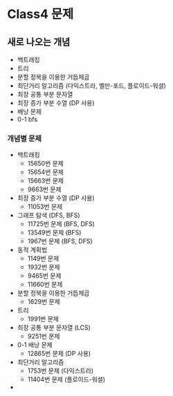 # Class4 문제

## 새로 나오는 개념
- 백트래킹
- 트리
- 분할 정복을 이용한 거듭제곱
- 최단거리 알고리즘 (다익스트라, 벨만-포드, 플로이드-워셜)
- 최장 공통 부분 문자열
- 최장 증가 부분 수열 (DP 사용)
- 배낭 문제
- 0-1 bfs

### 개념별 문제
- 백트래킹
  - 15650번 문제
  - 15654번 문제
  - 15663번 문제
  - 9663번 문제
- 최장 증가 부분 수열 (DP 사용)
  - 11053번 문제
- 그래프 탐색 (DFS, BFS)
  - 11725번 문제 (BFS, DFS)
  - 13549번 문제 (BFS)
  - 1967번 문제 (BFS, DFS)
- 동적 계획법
  - 1149번 문제
  - 1932번 문제
  - 9465번 문제
  - 11660번 문제
- 분할 정복을 이용한 거듭제곱
  - 1629번 문제
- 트리
  - 1991번 문제
- 최장 공통 부분 문자열 (LCS)
  - 9251번 문제
- 0-1 배낭 문제
  - 12865번 문제 (DP 사용)
- 최단거리 알고리즘
  - 1753번 문제 (다익스트라)
  - 11404번 문제 (플로이드-워셜)
- 